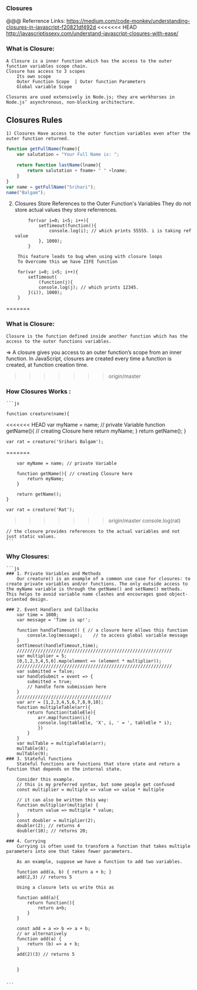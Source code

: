 ### Closures
@@@ Referrence Links:
    https://medium.com/code-monkey/understanding-closures-in-javascript-f20821df492d
<<<<<<< HEAD
    http://javascriptissexy.com/understand-javascript-closures-with-ease/


### What is Closure:
    A Closure is a inner function which has the access to the outer function variables scope chain.
    Closure has access to 3 scopes 
        Its own scope
        Outer Function Scope  | Outer function Parameters
        Global variable Scope

    Closures are used extensively in Node.js; they are workhorses in Node.js’ asynchronous, non-blocking architecture.
    
## Closures Rules
    1) Closures Have access to the outer function variables even after the outer function returned.
````js
function getFullName(fname){
    var salutation = "Your Full Name is: ";

    return function lastName(lname){
        return salutation + fname+ " " +lname;
    }
}
var name = getFullName("Srihari");
name("Balgam");
````

2) Closures Store References to the Outer Function's Variables
            They do not store actual values they store referrences.

            for(var i=0; i<5; i++){
                setTimeout(function(){
                    console.log(i); // which prints 55555. i is taking ref value 
                }, 1000);
            }

        This feature leads to bug when using with closure loops 
        To Overcome this we have IIFE function

        for(var i=0; i<5; i++){
            setTimeout(
                (function(j){
                console.log(j); // which prints 12345. 
            }(i)), 1000);
        }
=======



### What is Closure:
    Closure is the function defined inside another function which has the access to the outer functions variables.
=>  A closure gives you access to an outer function’s scope from an inner function. In JavaScript, closures are created every time a function is created, at function creation time.

>>>>>>> origin/master

### How Closures Works :
    ```js
    
    function creature(name){
<<<<<<< HEAD
        var myName = name; // private Variable
        function getName(){ // creating Closure here
            return myName;
        }
        return getName();
    }

    var rat = creature('Srihari Balgam');
=======

        var myName = name; // private Variable

        function getName(){ // creating Closure here
            return myName;
        }

        return getName();
    }

    var rat = creature('Rat');
>>>>>>> origin/master
    console.log(rat)

    // the closure provides references to the actual variables and not just static values.
    ```
### Why Closures:
    ```js
    ### 1. Private Variables and Methods
        Our creature() is an example of a common use case for closures: to create private variables and/or functions. The only outside access to the myName variable is through the getName() and setName() methods. This helps to avoid variable name clashes and encourages good object-oriented design.

    ### 2. Event Handlers and Callbacks
        var time = 1000;
        var message = 'Time is up!';

        function handleTimeout() { // a closure here allows this function
            console.log(message);    // to access global variable message
        }
        setTimeout(handleTimeout,time);
        ///////////////////////////////////////////////////////////
        var multiplier = 5;
        [0,1,2,3,4,5,6].map(element => (element * multiplier));
        ///////////////////////////////////////////////////////////
        var submitted = false;
        var handleSubmit = event => {
            submitted = true;
            // handle form submission here
        }
        ////////////////////////////////////
        var arr = [1,2,3,4,5,6,7,8,9,10];
        function multipleTable(arr){
            return function(tableEle){
                arr.map(function(i){
                console.log(tableEle, 'X', i, ' = ', tableEle * i);
                })
            }
        }
        var mulTable = multipleTable(arr); 
        mulTable(8);
        mulTable(9);
    ### 3. Stateful functions
        Stateful functions are functions that store state and return a function that depends on the internal state. 
        
        Consider this example.
        // this is my preferred syntax, but some people get confused
        const multiplier = multiple => value => value * multiple
        
        // it can also be written this way:
        function multiplier(multiple) {
            return value => multiple * value;
        }
        const doubler = multiplier(2);
        doubler(2); // returns 4
        doubler(10); // returns 20;

    ### 4. Currying
        Currying is often used to transform a function that takes multiple parameters into one that takes fewer parameters.

        As an example, suppose we have a function to add two variables.

        function add(a, b) { return a + b; }
        add(2,3) // returns 5

        Using a closure lets us write this as

        function add(a){
            return function(){
                return a+b;
            }
        }

        const add = a => b => a + b;
        // or alternatively
        function add(a) {
            return (b) => a + b;
        }
        add(2)(3) // returns 5


        }


    ```



